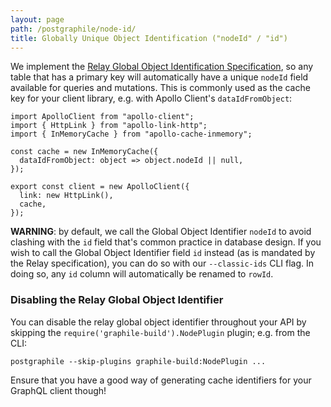 ```yaml
---
layout: page
path: /postgraphile/node-id/
title: Globally Unique Object Identification ("nodeId" / "id")
---
```


We implement the [Relay Global Object Identification
Specification](https://facebook.github.io/relay/graphql/objectidentification.htm),
so any table that has a primary key will automatically have a unique `nodeId`
field available for queries and mutations. This is commonly used as the cache
key for your client library, e.g. with Apollo Client's `dataIdFromObject`:

```js{6}
import ApolloClient from "apollo-client";
import { HttpLink } from "apollo-link-http";
import { InMemoryCache } from "apollo-cache-inmemory";

const cache = new InMemoryCache({
  dataIdFromObject: object => object.nodeId || null,
});

export const client = new ApolloClient({
  link: new HttpLink(),
  cache,
});
```

**WARNING**: by default, we call the Global Object Identifier `nodeId` to
avoid clashing with the `id` field that's common practice in database design.
If you wish to call the Global Object Identifier field `id` instead (as is
mandated by the Relay specification), you can do so with our `--classic-ids`
CLI flag. In doing so, any `id` column will automatically be renamed to
`rowId`.

### Disabling the Relay Global Object Identifier

You can disable the relay global object identifier throughout your API by
skipping the `require('graphile-build').NodePlugin` plugin; e.g. from the
CLI:

```
postgraphile --skip-plugins graphile-build:NodePlugin ...
```

Ensure that you have a good way of generating cache identifiers for your
GraphQL client though!

